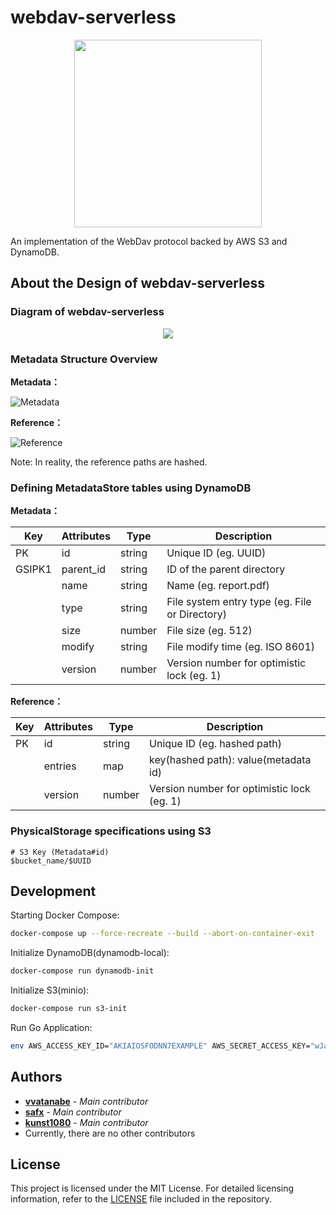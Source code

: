 # webdav-serverless

<p align="center">
  <img height="300" src="https://cacoo.com/diagrams/UZhoJO49E6jo81tL-C9964.png">
</p>

An implementation of the WebDav protocol backed by AWS S3 and DynamoDB.

## About the Design of webdav-serverless

### Diagram of webdav-serverless

<p align="center">
  <img src="https://cacoo.com/diagrams/UZhoJO49E6jo81tL-4254D.png">
</p>

### Metadata Structure Overview

**Metadata：**

![Metadata](https://cacoo.com/diagrams/UZhoJO49E6jo81tL-0511B.png)

**Reference：**

![Reference](https://cacoo.com/diagrams/UZhoJO49E6jo81tL-83487.png)

Note: In reality, the reference paths are hashed.

### Defining MetadataStore tables using DynamoDB

**Metadata：**

| Key    | Attributes         | Type   | Description                                     |
|--------|--------------------|--------|-------------------------------------------------|
| PK     | id                 | string | Unique ID (eg. UUID)                            |
| GSIPK1 | parent_id          | string | ID of the parent directory                      |
|        | name               | string | Name (eg. report.pdf)                           |
|        | type               | string | File system entry type (eg. File or Directory)  |
|        | size               | number | File size (eg. 512)                             |
|        | modify             | string | File modify time (eg. ISO 8601)                 |
|        | version            | number | Version number for optimistic lock (eg. 1)      |

**Reference：**

| Key    | Attributes         | Type   | Description                                |
|--------|--------------------|--------|--------------------------------------------|
| PK     | id                 | string | Unique ID (eg. hashed path)                |
|        | entries            | map    | key(hashed path): value(metadata id)       |
|        | version            | number | Version number for optimistic lock (eg. 1) |

### PhysicalStorage specifications using S3

```
# S3 Key (Metadata#id)
$bucket_name/$UUID
```

## Development

Starting Docker Compose:
```bash
docker-compose up --force-recreate --build --abort-on-container-exit
```

Initialize DynamoDB(dynamodb-local):
```bash
docker-compose run dynamodb-init
```

Initialize S3(minio):
```bash
docker-compose run s3-init
```

Run Go Application:
```bash
env AWS_ACCESS_KEY_ID="AKIAIOSFODNN7EXAMPLE" AWS_SECRET_ACCESS_KEY="wJalrXUtnFEMI/K7MDENG/bPxRfiCYEXAMPLEKEY" AWS_REGION="us-east-1" go run main.go --port=8080 --dynamodb-url=http://localhost:18070 --s3-url=http://localhost:19010
```

## Authors

* **[vvatanabe](https://github.com/vvatanabe/)** - *Main contributor*
* **[safx](https://github.com/safx/)** - *Main contributor*
* **[kunst1080](https://github.com/kunst1080/)** - *Main contributor*
* Currently, there are no other contributors

## License

This project is licensed under the MIT License. For detailed licensing information, refer to the [LICENSE](LICENSE) file included in the repository.
